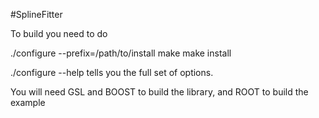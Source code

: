 #SplineFitter

To build you need to do

./configure --prefix=/path/to/install <other options>
make
make install


./configure --help tells you the full set of options.  

You will need GSL and BOOST to build the library, and ROOT to build the example
